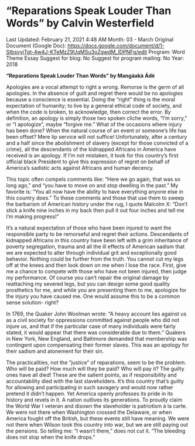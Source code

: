 # “Reparations Speak Louder Than Words” by Calvin Westerfield

Last Updated: February 21, 2021 4:48 AM
Month: 03 - March
Original Document (Google Doc): https://docs.google.com/document/d/1-StbsvyjTgt-4w4J-KTeMzZ9UqMSu3oZgwdM_lDPNFg/edit
Program: Word Theme Essay
Suggest for blog: No
Suggest for program mailing: No
Year: 2018

**“Reparations Speak Louder Than Words” by Mangáakà Ádè**

Apologies are a vocal attempt to right a wrong. Remorse is the germ of all apologies. In the absence of guilt and regret there would be no apologies because a conscience is essential. Doing the “right” thing is the moral expectation of humanity; to live by a general ethical code of society, and when the code is broken, to acknowledge, then correct the error. By definition, an apology is simply those two spoken cliche words, “I’m sorry,” or “I apologize”, maybe “forgive me.” What of the occasions where injury has been done? When the natural course of an event or someone’s life has been offset? Mere lip service will not suffice! Unfortunately, after a century and a half since the abolishment of slavery (except for those convicted of a crime), all the descendants of the kidnapped Africans in America have received is an apology. If I’m not mistaken, it took for this country’s first official black President to give this expression of regret on behalf of America’s sadistic acts against Africans and human decency.

This topic often compels comments like: “Here we go again, that was so long ago,” and “you have to move on and stop dwelling in the past.” My favorite is: “You all now have the ability to have everything anyone else in this country does.” To these comments and those that use them to sweep the barbarism of American history under the rug, I quote Malcolm X: “Don’t stick a knife nine inches in my back then pull it out four inches and tell me I’m making progress!”

It’s a natural expectation of those who have been injured to want the responsible party to be remorseful and regret their actions. Descendants of kidnapped Africans in this country have been left with a grim inheritance of poverty segregation, trauma and all the ill effects of American sadism that we are expected to alter through individual grit and exceptionally good behavior. Nothing could be further from the truth. You cannot cut my legs off at the knees and then look down on me when I lose the race. First, give me a chance to compete with those who have not been injured, then judge my performance. Of course you can’t repair the original damage by reattaching my severed legs, but you can design some good quality prosthetics for me, and while you are presenting them to me, apologize for the injury you have caused me. One would assume this to be a common sense solution- right?

In 1769, the Quaker John Woolman wrote: “A heavy account lies against us as a civil society for oppressions committed against people who did not injure us, and that if the particular case of many individuals were fairly stated, it would appear that there was considerable due to them.” Quakers in New York, New England, and Baltimore demanded that membership was contingent upon compensating their former slaves. This was an apology for their sadism and atonement for their sin.

The practicalities, not the “justice” of reparations, seem to be the problem. Who will be paid? How much will they be paid? Who will pay it? The guilty ones have all died! These are the salient points, as if responsibility and accountability died with the last slaveholders. It’s this country that’s guilty for allowing and participating in such savagery and would now rather pretend it didn’t happen. Yet America openly professes its pride in its history and revels in it. A nation outlives its generations. To proudly claim the World War I veteran and disown the slaveholder is patriotism à la carte. We were not there when Washington crossed the Delaware, or when America fought off the British, but these events still have meaning. We were not there when Wilson took this country into war, but we are still paying out the pensions. So telling me: “I wasn’t there,” does not cut it. “The bleeding does not stop when the knife drops.”